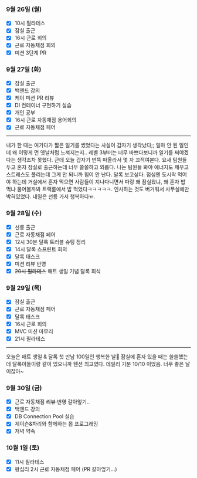 ### 9월 26일 (월)
- [x] 10시 필라테스
- [x] 잠실 출근
- [x] 16시 근로 회의
- [x] 근로 자동채점 회의
- [x] 미션 3단계 PR

### 9월 27일 (화)
- [x] 잠실 출근
- [x] 백엔드 강의
- [x] 케이 미션 PR 리뷰
- [x] DI 컨테이너 구현하기 실습
- [x] 개인 공부
- [x] 16시 근로 자동채점 용어회의
- [x] 근로 자동채점 페어
---
내가 한 때는 여기다가 짧은 일기를 썼었다는 사실이 갑자기 생각났다;; 얼마 안 된 일인데 왜 이렇게 먼 옛날처럼 느껴지는지.. 레벨 3부터는 너무 바쁘다보니까 일기를 써야겠다는 생각조차 못했다. 근데 오늘 갑자기 번뜩 떠올라서 몇 자 끄적여본다.
요새 팀원들 두고 혼자 잠실로 출근하는데 너무 쓸쓸하고 외롭다. 나는 팀원들 봐야 에너지도 채우고 스트레스도 풀리는데 그게 안 되니까 힘이 안 난다. 달록 보고싶다.
점심엔 도시락 먹어야 하는데 거실에서 혼자 먹으면 사람들이 지나다니면서 파랑 왜 잠실왔냐, 왜 혼자 밥 먹냐 물어볼까봐 트랙룸에서 밥 먹었다ㅋㅋㅋㅋㅋ. 인사하는 것도 버거워서 사무실에만 박혀있었다. 내일은 선릉 가서 행복하다ㅠ.

### 9월 28일 (수)
- [x] 선릉 출근
- [x] 근로 자동채점 페어
- [x] 12시 30분 달록 트러블 슈팅 정리
- [x] 14시 달록 스프린트 회의
- [x] 달록 태스크
- [x] 미션 리뷰 반영
- [x] ~~20시 필라테스~~ 매트 생일 기념 달록 회식

### 9월 29일 (목)
- [x] 잠실 출근
- [x] 근로 자동채점 페어
- [x] 달록 태스크
- [x] 16시 근로 회의
- [x] MVC 미션 마무리
- [x] 21시 필라테스
---
오늘은 매트 생일 & 달록 첫 만남 100일인 행복한 날🥳 잠실에 혼자 있을 때는 쓸쓸했는데 달록이들이랑 같이 있으니까 텐션 최고였다. 데일리 기분 10/10 이었음. 너무 좋은 날이잖아~

### 9월 30일 (금)
- [x] 근로 자동채점 ~~리뷰 반영~~ 갈아엎기..
- [x] 백엔드 강의
- [x] DB Connection Pool 실습
- [x] 제이슨&차리와 함께하는 몹 프로그래밍
- [x] 저녁 약속

### 10월 1일 (토)
- [x] 11시 필라테스
- [x] 왕십리 2시 근로 자동채점 페어 (PR 갈아엎기...)

